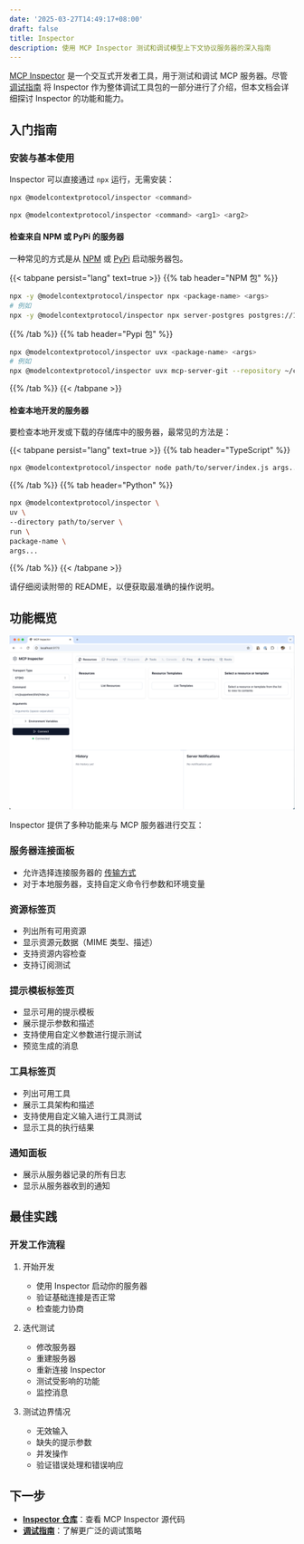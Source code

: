 ```yaml
---
date: '2025-03-27T14:49:17+08:00'
draft: false
title: Inspector
description: 使用 MCP Inspector 测试和调试模型上下文协议服务器的深入指南
---
```


[MCP Inspector](https://github.com/modelcontextprotocol/inspector) 是一个交互式开发者工具，用于测试和调试 MCP 服务器。尽管 [调试指南](/docs/tools/debugging) 将 Inspector 作为整体调试工具包的一部分进行了介绍，但本文档会详细探讨 Inspector 的功能和能力。

## 入门指南

### 安装与基本使用

Inspector 可以直接通过 `npx` 运行，无需安装：

```bash
npx @modelcontextprotocol/inspector <command>
```

```bash
npx @modelcontextprotocol/inspector <command> <arg1> <arg2>
```

#### 检查来自 NPM 或 PyPi 的服务器

一种常见的方式是从 [NPM](https://npmjs.com) 或 [PyPi](https://pypi.com) 启动服务器包。

{{< tabpane persist="lang" text=true >}}
{{% tab header="NPM 包" %}}

```bash
npx -y @modelcontextprotocol/inspector npx <package-name> <args>
# 例如
npx -y @modelcontextprotocol/inspector npx server-postgres postgres://127.0.0.1/testdb
```

{{% /tab %}}
{{% tab header="Pypi 包" %}}

```bash
npx @modelcontextprotocol/inspector uvx <package-name> <args>
# 例如
npx @modelcontextprotocol/inspector uvx mcp-server-git --repository ~/code/mcp/servers.git
```

{{% /tab %}}
{{< /tabpane >}}

#### 检查本地开发的服务器

要检查本地开发或下载的存储库中的服务器，最常见的方法是：

{{< tabpane persist="lang" text=true >}}
{{% tab header="TypeScript" %}}

```bash
npx @modelcontextprotocol/inspector node path/to/server/index.js args...
```

{{% /tab %}}
{{% tab header="Python" %}}

```bash
npx @modelcontextprotocol/inspector \
uv \
--directory path/to/server \
run \
package-name \
args...
```

{{% /tab %}}
{{< /tabpane >}}

请仔细阅读附带的 README，以便获取最准确的操作说明。

## 功能概览

![mcp inspector](images/mcp-inspector.png)

Inspector 提供了多种功能来与 MCP 服务器进行交互：

### 服务器连接面板

- 允许选择连接服务器的 [传输方式](/docs/concepts/transports)
- 对于本地服务器，支持自定义命令行参数和环境变量

### 资源标签页

- 列出所有可用资源
- 显示资源元数据（MIME 类型、描述）
- 支持资源内容检查
- 支持订阅测试

### 提示模板标签页

- 显示可用的提示模板
- 展示提示参数和描述
- 支持使用自定义参数进行提示测试
- 预览生成的消息

### 工具标签页

- 列出可用工具
- 展示工具架构和描述
- 支持使用自定义输入进行工具测试
- 显示工具的执行结果

### 通知面板

- 展示从服务器记录的所有日志
- 显示从服务器收到的通知

## 最佳实践

### 开发工作流程

1. 开始开发
   - 使用 Inspector 启动你的服务器
   - 验证基础连接是否正常
   - 检查能力协商

2. 迭代测试
   - 修改服务器
   - 重建服务器
   - 重新连接 Inspector
   - 测试受影响的功能
   - 监控消息

3. 测试边界情况
   - 无效输入
   - 缺失的提示参数
   - 并发操作
   - 验证错误处理和错误响应

## 下一步

- **[Inspector 仓库](https://github.com/modelcontextprotocol/inspector)**：查看 MCP Inspector 源代码
- **[调试指南](/docs/tools/debugging)**：了解更广泛的调试策略

